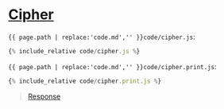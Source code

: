 # [Cipher](code.zip)

`{{ page.path | replace:'code.md','' }}code/cipher.js`:

```js
{% include_relative code/cipher.js %}
```

`{{ page.path | replace:'code.md','' }}code/cipher.print.js`:

```js
{% include_relative code/cipher.print.js %}
```

> [Response](response/cipher.js)

